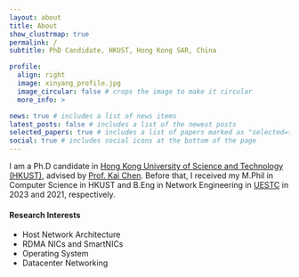```yaml
---
layout: about
title: About
show_clustrmap: true
permalink: /
subtitle: PhD Candidate, HKUST, Hong Kong SAR, China

profile:
  align: right
  image: xinyang_profile.jpg
  image_circular: false # crops the image to make it circular
  more_info: >

news: true # includes a list of news items
latest_posts: false # includes a list of the newest posts
selected_papers: true # includes a list of papers marked as "selected={true}"
social: true # includes social icons at the bottom of the page
---
```


I am a Ph.D candidate in [Hong Kong University of Science and Technology (HKUST)](https://www.ust.hk/), advised by [Prof. Kai Chen](http://www.cse.ust.hk/~kaichen/). Before that, I received my M.Phil in Computer Science in HKUST and B.Eng in Network Engineering in [UESTC](https://www.uestc.edu.cn/) in 2023 and 2021, respectively.

#### Research Interests

- Host Network Architecture
- RDMA NICs and SmartNICs
- Operating System
- Datacenter Networking
